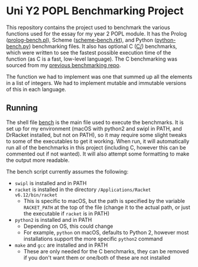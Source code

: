 # Uni Y2 POPL Benchmarking Project
This repository contains the project used to benchmark the various functions used for the essay for my year 2 POPL module. It has the Prolog ([prolog-bench.pl](prolog-bench.pl)), Scheme ([scheme-bench.rkt](scheme-bench.rkt)), and Python ([python-bench.py](python-bench.py)) benchmarking files. It also has optional C ([C/](C)) benchmarks, which were written to see the fastest possible execution time of the function (as C is a fast, low-level language). The C benchmarking was sourced from my [previous benchmarking repo](https://github.com/Gorea235/benchmarking).

The function we had to implement was one that summed up all the elements in a list of integers. We had to implement mutable and immutable versions of this in each language.

## Running
The shell file [bench](bench) is the main file used to execute the benchmarks. It is set up for my environment (macOS with python2 and swipl in PATH, and DrRacket installed, but not on PATH), so it may require some slight tweaks to some of the executables to get it working. When run, it will automatically run all of the benchmarks in this project (including C, however this can be commented out if not wanted). It will also attempt some formatting to make the output more readable.

The bench script currently assumes the following:

- `swipl` is installed and in PATH
- `racket` is installed in the directory `/Applications/Racket v6.12/bin/racket`
  - This is specific to macOS, but the path is specified by the variable `RACKET_PATH` at the top of the file (change it to the actual path, or just the executable if `racket` is in PATH)
- `python2` is installed and in PATH
  - Depending on OS, this could change
  - For example, `python` on macOS, defaults to Python 2, however most installations support the more specific `python2` command
- `make` and `gcc` are installed and in PATH
  - These are only needed for the C benchmarks, they can be removed if you don't want them or one/both of these are not installed

